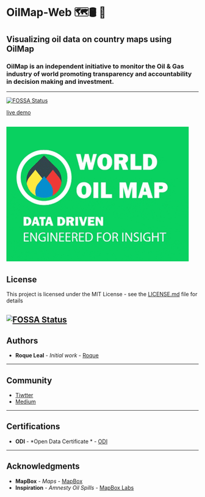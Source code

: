 # OilMap-Web 🗺🛢 🌟
Visualizing oil data on country maps using OilMap
---

### OilMap is an independent initiative to monitor the Oil & Gas industry of world promoting transparency and accountability in decision making and investment.
---
[![FOSSA Status](https://app.fossa.com/api/projects/git%2Bgithub.com%2Froqueleal%2Foilmap.svg?type=shield)](https://app.fossa.com/projects/git%2Bgithub.com%2Froqueleal%2Foilmap?ref=badge_shield)

[live demo](https://oilmap.xyz)

![screenshot](screenshot.gif)
---
## License
This project is licensed under the MIT License - see the [LICENSE.md](LICENSE.md) file for details

[![FOSSA Status](https://app.fossa.com/api/projects/git%2Bgithub.com%2Froqueleal%2Foilmap.svg?type=large)](https://app.fossa.com/projects/git%2Bgithub.com%2Froqueleal%2Foilmap?ref=badge_large)
---
## Authors
* **Roque Leal** - *Initial work* - [Roque](https://www.roqueleal.me/)
---
## Community
- [Tiwtter](https://twitter.com/oilmapxyz)
- [Medium](https://medium.com/@roqueleal/world-oil-map-e46b774ea82b)
---

## Certifications
* **ODI** - *Open Data Certificate * - [ODI](https://certificates.theodi.org/en/datasets/220195/certificate)

---
## Acknowledgments
* **MapBox** - *Maps* - [MapBox](https://www.mapbox.com/)
* **Inspiration** - *Amnesty Oil Spills* - [MapBox Labs](https://labs.mapbox.com/amnesty/)
